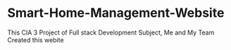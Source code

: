 # Smart-Home-Management-Website
This CIA 3 Project of Full stack Development Subject, Me and My Team Created this webite 
